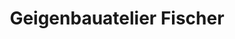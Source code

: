 ---
title: "Geigenbauatelier Fischer"
url: /arnsberg/geigenbauatelier-fischer/
shop: Instrumente
---